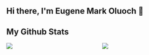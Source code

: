 ## Hi there, I'm Eugene Mark Oluoch 👋


## My Github Stats

<div style="display: flex;">
    <div style="width: 50%;">
        <img src="https://github-readme-streak-stats.herokuapp.com?user=Eugene-Oluoch&theme=gotham" />
    </div>
    <div style="width: 50%;">
        <img src="https://github-readme-stats.vercel.app/api?username=Eugene-Oluoch&theme=gotham&custom_title=Eugene's%20github%20stats" />
    </div>
</div>
